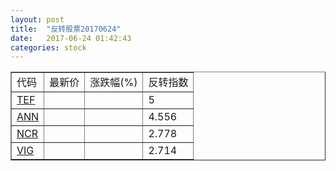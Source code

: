 ```yaml
---
layout: post
title:  "反转股票20170624"
date:   2017-06-24 01:42:43
categories: stock
---
```


<script type="text/javascript">
var stockList = []
stockList.push('gb_tef');
stockList.push('gb_ann');
stockList.push('gb_ncr');
stockList.push('gb_vig');
</script>

<table border="1">
 <tr>
 <td>代码</td>
  <td>最新价</td>
  <td>涨跌幅(%)</td>
 <td>反转指数</td>
</tr>
  <tr id="tef"><td><a href="http://stock.finance.sina.com.cn/usstock/quotes/TEF.html" target="_blank">TEF</a></td><td></td><td></td><td>5</td></tr>
  <tr id="ann"><td><a href="http://stock.finance.sina.com.cn/usstock/quotes/ANN.html" target="_blank">ANN</a></td><td></td><td></td><td>4.556</td></tr>
  <tr id="ncr"><td><a href="http://stock.finance.sina.com.cn/usstock/quotes/NCR.html" target="_blank">NCR</a></td><td></td><td></td><td>2.778</td></tr>
  <tr id="vig"><td><a href="http://stock.finance.sina.com.cn/usstock/quotes/VIG.html" target="_blank">VIG</a></td><td></td><td></td><td>2.714</td></tr>
</table>
